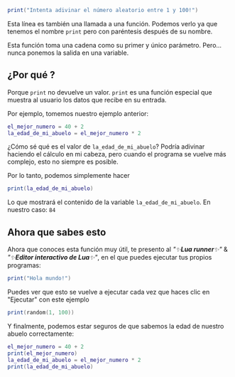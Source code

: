 ```lua
print("Intenta adivinar el número aleatorio entre 1 y 100!")
```

Esta línea es también una llamada a una función. Podemos verlo ya que tenemos el nombre `print` pero con paréntesis después de su nombre.

Esta función toma una cadena como su primer y único parámetro. Pero... nunca ponemos la salida en una variable.

## ¿Por qué ?

Porque `print` no devuelve un valor. `print` es una función especial que muestra al usuario los datos que recibe en su entrada.

Por ejemplo, tomemos nuestro ejemplo anterior:

```lua
el_mejor_numero = 40 + 2
la_edad_de_mi_abuelo = el_mejor_numero * 2
```

¿Cómo sé qué es el valor de `la_edad_de_mi_abuelo`? Podría adivinar haciendo el cálculo en mi cabeza, pero cuando el programa se vuelve más complejo, esto no siempre es posible.

Por lo tanto, podemos simplemente hacer 

```lua
print(la_edad_de_mi_abuelo)
```

Lo que mostrará el contenido de la variable `la_edad_de_mi_abuelo`. En nuestro caso: `84`

## Ahora que sabes esto

Ahora que conoces esta función muy útil, te presento al _"✨️**Lua runner**✨️"_ & _"✨️**Editor interactivo de Lua**✨️"_, en el que puedes ejecutar tus propios programas:

<div class="runner">

```lua
print("Hola mundo!")
```

</div>

Puedes ver que esto se vuelve a ejecutar cada vez que haces clic en "Ejecutar" con este ejemplo

<div class="runner">

```lua
print(random(1, 100))
```

</div>

Y finalmente, podemos estar seguros de que sabemos la edad de nuestro abuelo correctamente:

<div class="runner">

```lua
el_mejor_numero = 40 + 2
print(el_mejor_numero)
la_edad_de_mi_abuelo = el_mejor_numero * 2
print(la_edad_de_mi_abuelo)
```

</div>

